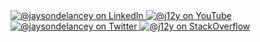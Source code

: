 
<div id="badges">
  <a href="https://www.linkedin.com/in/jaysondelancey/">
    <img src="https://img.shields.io/badge/LinkedIn-blue?style=for-the-badge&logo=linkedin&logoColor=white" alt="@jaysondelancey on LinkedIn"/>
  </a>
  <a href="https://youtube.com/@j12y">
    <img src="https://img.shields.io/badge/YouTube-red?style=for-the-badge&logo=youtube&logoColor=white" alt="@j12y on YouTube"/>
  </a>
  <a href="https://twitter.com/jaysondelancey">
    <img src="https://img.shields.io/badge/Twitter-blue?style=for-the-badge&logo=twitter&logoColor=white" alt="@jaysondelancey on Twitter"/>
  </a>
  <a href="https://meta.stackoverflow.com/users/2233231/j12y">
    <img src="https://img.shields.io/badge/StackOverflow-orange?style=for-the-badge&logo=stackoverflow&logoColor=white" alt="@j12y on StackOverflow"/>
  </a>
</div>


<!--
**j12y/j12y** is a ✨ _special_ ✨ repository because its `README.md` (this file) appears on your GitHub profile.

Here are some ideas to get you started:

- 🔭 I’m currently working on ...
- 🌱 I’m currently learning ...
- 👯 I’m looking to collaborate on ...
- 🤔 I’m looking for help with ...
- 💬 Ask me about ...
- 📫 How to reach me: ...
- 😄 Pronouns: ...
- ⚡ Fun fact: ...
-->
